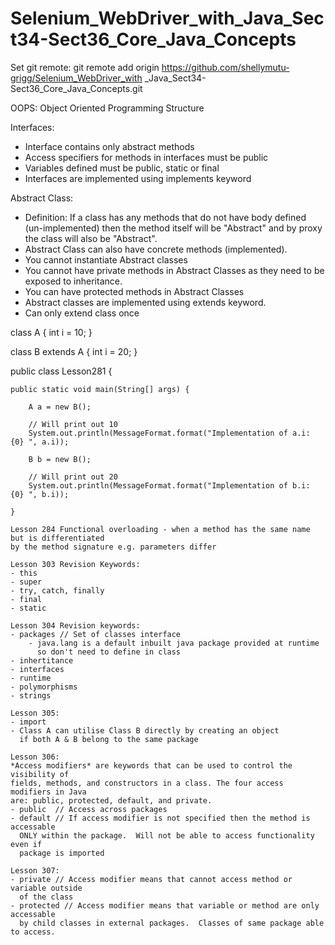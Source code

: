 # Selenium_WebDriver_with_Java_Sect34-Sect36_Core_Java_Concepts

Set git remote:
git remote add origin https://github.com/shellymutu-grigg/Selenium_WebDriver_with
_Java_Sect34-Sect36_Core_Java_Concepts.git

OOPS: Object Oriented Programming Structure

Interfaces:
- Interface contains only abstract methods
- Access specifiers for methods in interfaces must be public
- Variables defined must be public, static or final
- Interfaces are implemented using implements keyword

Abstract Class:
- Definition: If a class has any methods that do not have body defined (un-implemented) then the 
method itself will be "Abstract" and by proxy the class will also be "Abstract".  
- Abstract Class can also have concrete methods (implemented).
- You cannot instantiate Abstract classes
- You cannot have private methods in Abstract Classes as they need to be exposed to 
inheritance.
- You can have protected methods in Abstract Classes
- Abstract classes are implemented using extends keyword.
- Can only extend class once

class A {
	int i = 10;
}

class B extends A {
	int i = 20;
} 

public class Lesson281 {

	public static void main(String[] args) {
	
		A a = new B();
		
		// Will print out 10
		System.out.println(MessageFormat.format("Implementation of a.i: {0} ", a.i));
		
		B b = new B();
		
		// Will print out 20
		System.out.println(MessageFormat.format("Implementation of b.i: {0} ", b.i));

	}
	
	Lesson 284 Functional overloading - when a method has the same name but is differentiated 
	by the method signature e.g. parameters differ 
	
	Lesson 303 Revision Keywords:
	- this
	- super
	- try, catch, finally
	- final
	- static
	
	Lesson 304 Revision keywords:
	- packages // Set of classes interface
		- java.lang is a default inbuilt java package provided at runtime 
		  so don't need to define in class
	- inhertitance
	- interfaces
	- runtime
	- polymorphisms
	- strings
	
	Lesson 305:
	- import
	- Class A can utilise Class B directly by creating an object 
	  if both A & B belong to the same package
	
	Lesson 306:
	*Access modifiers* are keywords that can be used to control the visibility of 
	fields, methods, and constructors in a class. The four access modifiers in Java 
	are: public, protected, default, and private.
	- public  // Access across packages 
	- default // If access modifier is not specified then the method is accessable 
	  ONLY within the package.  Will not be able to access functionality even if 
	  package is imported
	
	Lesson 307:
	- private // Access modifier means that cannot access method or variable outside 
	  of the class
	- protected // Access modifier means that variable or method are only accessable 
	  by child classes in external packages.  Classes of same package able to access.	  
  